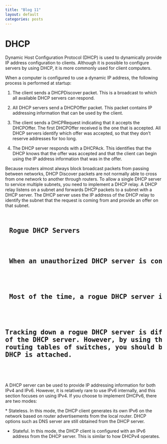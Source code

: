 ```yaml
---
title: "Blog 11"
layout: default
categories: posts
---
```

# DHCP
<p> Dynamic Host Configuration Protocol (DHCP) is used to dynamically provide IP address configuration
to clients. Although it is possible to configure servers by using DHCP, it is more commonly
used for client computers. </p>
<p> When a computer is configured to use a dynamic IP address, the following process is performed
at startup: </p>

1. The client sends a DHCPDiscover packet. This is a broadcast to which all available DHCP servers can respond.

2. All DHCP servers send a DHCPOffer packet. This packet contains IP addressing information that can be used by the client.

3. The client sends a DHCPRequest indicating that it accepts the DHCPOffer. The first DHCPOffer received is the one that is accepted. All DHCP servers identify which offer
was accepted, so that they don’t reserve addresses for too long.

4. The DHCP server responds with a DHCPAck. This identifies that the DHCP knows that the offer was accepted and that the client can begin using the IP address information that
was in the offer.

<p> Because routers almost always block broadcast packets from passing between networks, DHCP Discover packets are not normally able to cross from one network to another through routers. To allow a single DHCP server to service multiple subnets, you need to implement a DHCP relay. A DHCP relay listens on a subnet and forwards DHCP packets to a subnet with a DHCP server. The DHCP server uses the IP address of the DHCP relay to identify the subnet that the request is coming from and provide an offer on that subnet.</p>

<pre> <h2> Rogue DHCP Servers <h2>
<p> When an unauthorized DHCP server is connected to a network, it can hand out incorrect configuration information to clients. Windows-based DHCP servers can be controlled through authorization, but non-Microsoft DHCP servers have no mechanism for authorization. </p>

<p> Most of the time, a rogue DHCP server is identified when one or more clients are configured with incorrect DHCP addresses. It’s pretty rare for someone to set up a Linux-based DHCP server on your network—unless it’s done accidentally by IT staff who are doing something like building a test lab. A more common scenario would be when network users add an unauthorized network device, such as a wireless access point (AP) that has DHCP functionality. </p>

<p>Tracking down a rogue DHCP server is difficult because you need to do it based on the MAC address
of the DHCP server. However, by using the MAC address, and reviewing the MAC addresses in the
routing tables of switches, you should be able to identify a specific switch port to which the rogue
DHCP is attached. </p> </pre>

<p> A DHCP server can be used to provide IP addressing information for both IPv4 and IPv6. However, it is relatively rare to use IPv6 internally, and this section focuses on using IPv4. If you choose to implement DHCPv6, there are two modes: </p>
* Stateless. In this mode, the DHCP client generates its own IPv6 on the network based on router advertisements from the local router. DHCP options such as DNS server are still
obtained from the DHCP server.

* Stateful. In this mode, the DHCP client is configured with an IPv6 address from the DHCP server. This is similar to how DHCPv4 operates.
